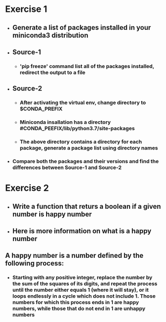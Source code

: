 # Exercise 1
* ## Generate a list of packages installed in your miniconda3 distribution
* ## Source-1
    * ### 'pip freeze' command list all of the packages installed, redirect the output to a file
* ## Source-2
    * ### After activating the virtual env, change directory to $CONDA_PREFIX
    * ### Miniconda insallation has a directory #CONDA_PEEFIX/lib/python3.7/site-packages
    * ### The above directory contains a directory for each package, generate a package list using directory names
* ### Compare both the packages and their versions and find the differences between Source-1 and Source-2


# Exercise 2
* ## Write a function that returs a boolean if a given number is happy number
* ## Here is more information on what is a happy number

## A **happy number** is a number defined by the following process: 
* ### Starting with any **positive integer**, replace the number by the **sum of the squares of its digits**, and repeat the process until the number either equals 1 (where it will stay), or it loops endlessly in a cycle which does not include 1. Those numbers for which this process ends in 1 are happy numbers, while those that do not end in 1 are unhappy numbers